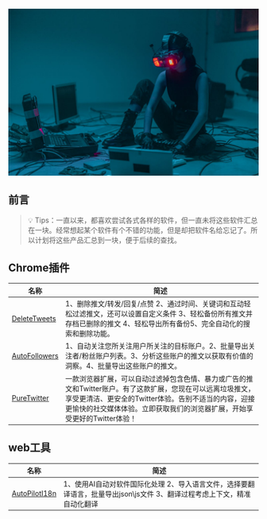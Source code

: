 <p align="center">
  <img src="https://github.com/mylysddp/PopularSoft/blob/main/background.jpg">
</p>

## 前言
> 💡 Tips：一直以来，都喜欢尝试各式各样的软件，但一直未将这些软件汇总在一块。经常想起某个软件有个不错的功能，但是却把软件名给忘记了。所以计划将这些产品汇总到一块，便于后续的查找。


## Chrome插件
| 名称 | 简述 |
| --- | --- |
| [DeleteTweets](https://www.taskease.info/zh_CN/DeleteTweets) | 1、删除推文/转发/回复/点赞 2、通过时间、关键词和互动轻松过滤推文，还可以设置自定义条件 3、轻松备份所有推文并存档已删除的推文 4、轻松导出所有备份5、完全自动化的搜索和删除功能。|
| [AutoFollowers](https://www.taskease.info/zh_CN/AutoFollowers) | 1、自动关注您所关注用户所关注的目标账户。2、批量导出关注者/粉丝账户列表。3、分析这些账户的推文以获取有价值的洞察。4、批量导出这些账户的推文。 |
| [PureTwitter](https://chromewebstore.google.com/detail/puretwitter/nflidllhiamnebgbgoemadhhfdpbbpbi?hl=zh-cn) | 一款浏览器扩展，可以自动过滤掉包含色情、暴力或广告的推文和Twitter账户。有了这款扩展，您现在可以远离垃圾推文，享受更清洁、更安全的Twitter体验。告别不适当的内容，迎接更愉快的社交媒体体验。立即获取我们的浏览器扩展，开始享受更好的Twitter体验！|

## 

## web工具
| 名称 | 简述 |
| --- | --- |
| [AutoPilotI18n](https://www.taskease.info/zh_CN/AutoPilotI18n) | 1、使用AI自动对软件国际化处理 2、导入语言文件，选择要翻译语言，批量导出json\js文件 3、翻译过程考虑上下文，精准自动化翻译|

## 
